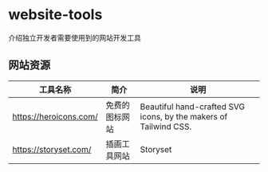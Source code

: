 # website-tools
介绍独立开发者需要使用到的网站开发工具
## 网站资源
| 工具名称 | 简介 | 说明 |
| --- | --- | --- |
| https://heroicons.com/ | 免费的图标网站 | Beautiful hand-crafted SVG icons, by the makers of Tailwind CSS. |
| https://storyset.com/ | 插画工具网站 | Storyset | Customize, animate and download illustration for free |
